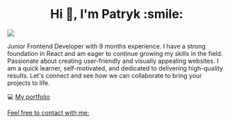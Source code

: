 <h1 align="center"> Hi 👋, I'm Patryk :smile:</h1>


![](https://komarev.com/ghpvc/?username=paruut&color=dc143c)

Junior Frontend Developer with 9 months experience. I have a strong foundation in React and am eager to continue growing my skills in the field. Passionate about creating user-friendly and visually appealing websites. I am a quick learner, self-motivated, and dedicated to delivering high-quality results. Let's connect and see how we can collaborate to bring your projects to life.

💻 [My portfolio](https://paruut.github.io/portfolio/)

[Feel free to contact with me:](https://paruut.github.io/portfolio/#contactsection)



